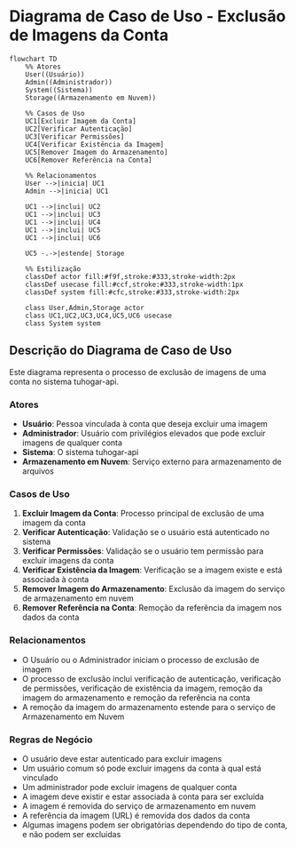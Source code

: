 # Diagrama de Caso de Uso - Exclusão de Imagens da Conta

```mermaid
flowchart TD
    %% Atores
    User((Usuário))
    Admin((Administrador))
    System((Sistema))
    Storage((Armazenamento em Nuvem))
    
    %% Casos de Uso
    UC1[Excluir Imagem da Conta]
    UC2[Verificar Autenticação]
    UC3[Verificar Permissões]
    UC4[Verificar Existência da Imagem]
    UC5[Remover Imagem do Armazenamento]
    UC6[Remover Referência na Conta]
    
    %% Relacionamentos
    User -->|inicia| UC1
    Admin -->|inicia| UC1
    
    UC1 -->|inclui| UC2
    UC1 -->|inclui| UC3
    UC1 -->|inclui| UC4
    UC1 -->|inclui| UC5
    UC1 -->|inclui| UC6
    
    UC5 -.->|estende| Storage
    
    %% Estilização
    classDef actor fill:#f9f,stroke:#333,stroke-width:2px
    classDef usecase fill:#ccf,stroke:#333,stroke-width:1px
    classDef system fill:#cfc,stroke:#333,stroke-width:2px
    
    class User,Admin,Storage actor
    class UC1,UC2,UC3,UC4,UC5,UC6 usecase
    class System system
```

## Descrição do Diagrama de Caso de Uso

Este diagrama representa o processo de exclusão de imagens de uma conta no sistema tuhogar-api.

### Atores
- **Usuário**: Pessoa vinculada à conta que deseja excluir uma imagem
- **Administrador**: Usuário com privilégios elevados que pode excluir imagens de qualquer conta
- **Sistema**: O sistema tuhogar-api
- **Armazenamento em Nuvem**: Serviço externo para armazenamento de arquivos

### Casos de Uso
1. **Excluir Imagem da Conta**: Processo principal de exclusão de uma imagem da conta
2. **Verificar Autenticação**: Validação se o usuário está autenticado no sistema
3. **Verificar Permissões**: Validação se o usuário tem permissão para excluir imagens da conta
4. **Verificar Existência da Imagem**: Verificação se a imagem existe e está associada à conta
5. **Remover Imagem do Armazenamento**: Exclusão da imagem do serviço de armazenamento em nuvem
6. **Remover Referência na Conta**: Remoção da referência da imagem nos dados da conta

### Relacionamentos
- O Usuário ou o Administrador iniciam o processo de exclusão de imagem
- O processo de exclusão inclui verificação de autenticação, verificação de permissões, verificação de existência da imagem, remoção da imagem do armazenamento e remoção da referência na conta
- A remoção da imagem do armazenamento estende para o serviço de Armazenamento em Nuvem

### Regras de Negócio
- O usuário deve estar autenticado para excluir imagens
- Um usuário comum só pode excluir imagens da conta à qual está vinculado
- Um administrador pode excluir imagens de qualquer conta
- A imagem deve existir e estar associada à conta para ser excluída
- A imagem é removida do serviço de armazenamento em nuvem
- A referência da imagem (URL) é removida dos dados da conta
- Algumas imagens podem ser obrigatórias dependendo do tipo de conta, e não podem ser excluídas
